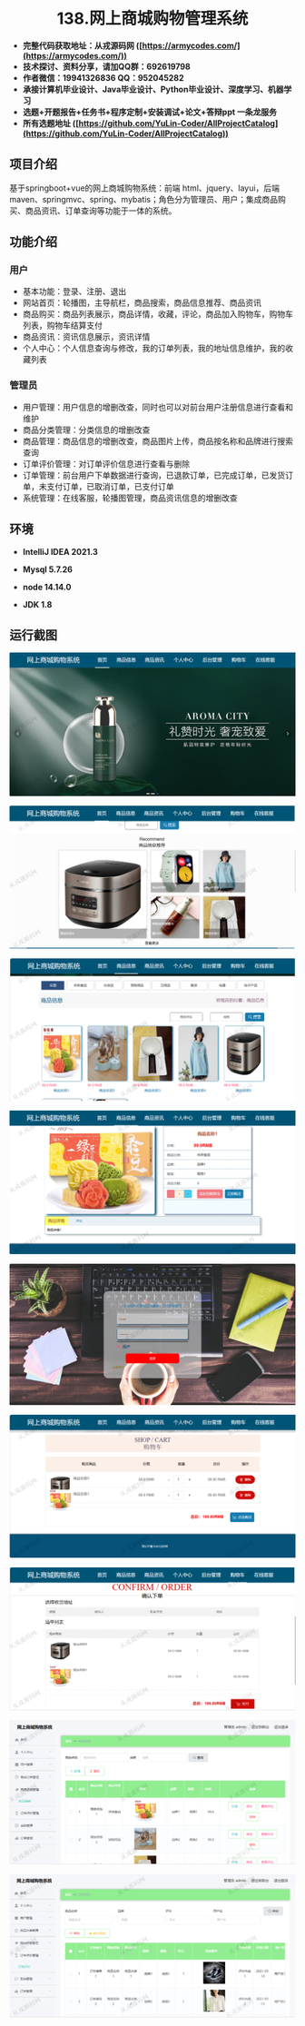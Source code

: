 <p><h1 align="center">138.网上商城购物管理系统</h1></p>

- <b>完整代码获取地址：从戎源码网 ([https://armycodes.com/](https://armycodes.com/))</b>
- <b>技术探讨、资料分享，请加QQ群：692619798</b> 
- <b>作者微信：19941326836  QQ：952045282</b> 
- <b>承接计算机毕业设计、Java毕业设计、Python毕业设计、深度学习、机器学习</b>
- <b>选题+开题报告+任务书+程序定制+安装调试+论文+答辩ppt 一条龙服务</b>
- <b>所有选题地址 ([https://github.com/YuLin-Coder/AllProjectCatalog](https://github.com/YuLin-Coder/AllProjectCatalog)) </b>

## 项目介绍
基于springboot+vue的网上商城购物系统：前端 html、jquery、layui，后端 maven、springmvc、spring、mybatis；角色分为管理员、用户；集成商品购买、商品资讯、订单查询等功能于一体的系统。

## 功能介绍

### 用户

- 基本功能：登录、注册、退出
- 网站首页：轮播图，主导航栏，商品搜索，商品信息推荐、商品资讯
- 商品购买：商品列表展示，商品详情，收藏，评论，商品加入购物车，购物车列表，购物车结算支付
- 商品资讯：资讯信息展示，资讯详情
- 个人中心：个人信息查询与修改，我的订单列表，我的地址信息维护，我的收藏列表

### 管理员

- 用户管理：用户信息的增删改查，同时也可以对前台用户注册信息进行查看和维护
- 商品分类管理：分类信息的增删改查
- 商品管理：商品信息的增删改查，商品图片上传，商品按名称和品牌进行搜索查询
- 订单评价管理：对订单评价信息进行查看与删除
- 订单管理：前台用户下单数据进行查询，已退款订单，已完成订单，已发货订单，未支付订单，已取消订单，已支付订单
- 系统管理：在线客服，轮播图管理，商品资讯信息的增删改查

## 环境

- <b>IntelliJ IDEA 2021.3</b>

- <b>Mysql 5.7.26</b>

- <b>node 14.14.0</b>

- <b>JDK 1.8</b>

## 运行截图
![](screenshot/1.png)

![](screenshot/2.png)

![](screenshot/3.png)

![](screenshot/4.png)

![](screenshot/5.png)

![](screenshot/6.png)

![](screenshot/7.png)

![](screenshot/8.png)

![](screenshot/9.png)
